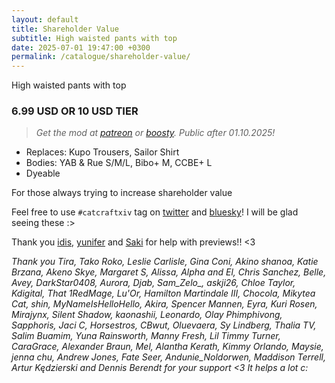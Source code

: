```yaml
---
layout: default
title: Shareholder Value
subtitle: High waisted pants with top
date: 2025-07-01 19:47:00 +0300
permalink: /catalogue/shareholder-value/
---
```


High waisted pants with top

### 6.99 USD OR 10 USD TIER
> *Get the mod at [patreon] or [boosty]. Public after 01.10.2025!*

- Replaces: Kupo Trousers, Sailor Shirt
- Bodies: YAB & Rue S/M/L, Bibo+ M, CCBE+ L
- Dyeable

For those always trying to increase shareholder value

Feel free to use `#catcraftxiv` tag on [twitter] and [bluesky]! I will be glad seeing these :>

Thank you [idis], [yunifer] and [Saki] for help with previews!! <3

*Thank you Tira, Tako Roko, Leslie Carlisle, Gina Coni, Akino shanoa, Katie Brzana, Akeno Skye, Margaret S, Alissa, Alpha and El, Chris Sanchez, Belle, Avey, DarkStar0408, Aurora, Djab, Sam_Zelo_, askji26, Chloe Taylor, Kdigital, That 1RedMage, Lu'Or, Hamilton Martindale III, Chocola, Mikytea Cat, shin, MyNameIsHelloHello, Akira, Spencer Mannen, Eyra, Kuri Rosen, Mirajynx, Silent Shadow, kaonashii, Leonardo, Olay Phimphivong, Sapphoris, Jaci C, Horsestros, CBwut, Oluevaera, Sy Lindberg, Thalia TV, Salim Buamim, Yuna Rainsworth, Manny Fresh, Lil Timmy Turner, CaraGrace, Alexander Braun, Mel, Alantha Kerath, Kimmy Orlando, Maysie, jenna chu, Andrew Jones, Fate Seer, Andunie_Noldorwen, Maddison Terrell, Artur Kędzierski and Dennis Berendt for your support <3 It helps a lot c:*

[//]: # (Comments & links:)

[//]: # (Download links:)
[patreon]: https://www.patreon.com/posts/133010793
[boosty]: https://boosty.to/miaumori/posts/b452dbfc-9635-4450-b646-f9000fb007b5
[heliosphere]: /

[//]: # (Additional previews:)
[NSFW previews]: /

[//]: # (Links that same for all releases)
[//]: # (Lovely people <3)
[idis]: https://x.com/idisxiv
[Azzi]: https://x.com/AzziXiko
[Adra]: https://x.com/yourfav_vierelf
[haruhi]: https://x.com/haruhixiv
[Saki]: https://x.com/PhotosmithSaki
[Ellie]: https://x.com/Ellieffxiv
[Lehlei]: https://x.com/lehlei_xiv
[soju]: https://x.com/sewerskinky
[yunifer]: https://x.com/yunixiv
[Freia]: https://x.com/ForeverFreia

[//]: # (Social profiles:)
[twitter]: https://x.com/hashtag/catcraftxiv
[bluesky]: https://bsky.app/hashtag/catcraftxiv